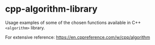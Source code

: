 # cpp-algorithm-library

Usage examples of some of the chosen functions available in C++ `<algorithm>` library. 

For extensive reference: https://en.cppreference.com/w/cpp/algorithm
